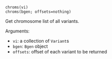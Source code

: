 ```
chroms(vi)
chroms(bgen; offsets=nothing)
```

Get chromosome list of all variants.

Arguments:

  * `vi`: a collection of `Variant`s
  * `bgen`: `Bgen` object
  * `offsets`: offset of each variant to be returned
